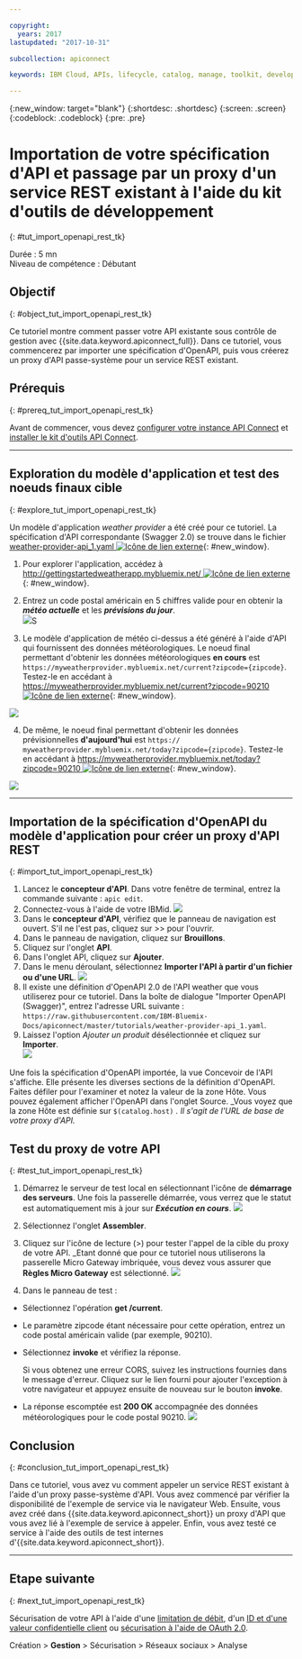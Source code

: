 ```yaml
---

copyright:
  years: 2017
lastupdated: "2017-10-31"

subcollection: apiconnect

keywords: IBM Cloud, APIs, lifecycle, catalog, manage, toolkit, develop, dev portal, tutorial

---
```


{:new_window: target="blank"}
{:shortdesc: .shortdesc}
{:screen: .screen}
{:codeblock: .codeblock}
{:pre: .pre}

# Importation de votre spécification d'API et passage par un proxy d'un service REST existant à l'aide du kit d'outils de développement
{: #tut_import_openapi_rest_tk}

Durée : 5 mn  
Niveau de compétence : Débutant  


## Objectif
{: #object_tut_import_openapi_rest_tk}

Ce tutoriel montre comment passer votre API existante sous contrôle de gestion avec {{site.data.keyword.apiconnect_full}}. Dans ce tutoriel, vous commencerez par importer une spécification d'OpenAPI, puis vous créerez un proxy d'API passe-système pour un service REST existant.

## Prérequis
{: #prereq_tut_import_openapi_rest_tk}

Avant de commencer, vous devez [configurer votre instance API Connect](tut_prereq_set_up_apic_instance.html) et [installer le kit d'outils API Connect](tut_prereq_install_toolkit.html).

---


## Exploration du modèle d'application et test des noeuds finaux cible
{: #explore_tut_import_openapi_rest_tk}

Un modèle d'application _weather provider_ a été créé pour ce tutoriel. La spécification d'API correspondante (Swagger 2.0) se trouve dans le fichier [weather-provider-api_1.yaml ![Icône de lien externe](../../../icons/launch-glyph.svg "Icône de lien externe")](https://raw.githubusercontent.com/IBM-Bluemix-Docs/apiconnect/master/tutorials/weather-provider-api_1.yaml){: #new_window}.

1. Pour explorer l'application, accédez à [http://gettingstartedweatherapp.mybluemix.net/ ![Icône de lien externe](../../../icons/launch-glyph.svg "Icône de lien externe")](http://gettingstartedweatherapp.mybluemix.net/){: #new_window}.  
2. Entrez un code postal américain en 5 chiffres valide pour en obtenir la _**météo actuelle**_ et les _**prévisions du jour**_.  
![](images/explore-weatherapp-1.png)S

3. Le modèle d'application de météo ci-dessus a été généré à l'aide d'API qui fournissent des données météorologiques. Le noeud final permettant d'obtenir les données météorologiques **en cours** est `https://myweatherprovider.mybluemix.net/current?zipcode={zipcode}`. Testez-le en accédant à [https://myweatherprovider.mybluemix.net/current?zipcode=90210 ![Icône de lien externe](../../icons/launch-glyph.svg "Icône de lien externe")](https://myweatherprovider.mybluemix.net/current?zipcode=90210){: #new_window}.  

  ![](images/explore-weatherapp-2.png)

4. De même, le noeud final permettant d'obtenir les données prévisionnelles **d'aujourd'hui** est `https:// myweatherprovider.mybluemix.net/today?zipcode={zipcode}`. Testez-le en accédant à [https://myweatherprovider.mybluemix.net/today?zipcode=90210 ![Icône de lien externe](../../icons/launch-glyph.svg "Icône de lien externe")](https://myweatherprovider.mybluemix.net/today?zipcode=90210){: #new_window}.  

  ![](images/explore-weatherapp-3.png)



---

## Importation de la spécification d'OpenAPI du modèle d'application pour créer un proxy d'API REST
{: #import_tut_import_openapi_rest_tk}

1. Lancez le **concepteur d'API**. Dans votre fenêtre de terminal, entrez la commande suivante : `apic edit`.
2. Connectez-vous à l'aide de votre IBMid.
    ![](images/screenshot_apic-edit_login.png)
3. Dans le **concepteur d'API**, vérifiez que le panneau de navigation est ouvert. S'il ne l'est pas, cliquez sur >> pour l'ouvrir.
4. Dans le panneau de navigation, cliquez sur **Brouillons**.
5. Cliquez sur l'onglet **API**.
6. Dans l'onglet API, cliquez sur **Ajouter**.
7. Dans le menu déroulant, sélectionnez **Importer l'API à partir d'un fichier ou d'une URL**.
   ![](images/toolkit-import-1.png)
8. Il existe une définition d'OpenAPI 2.0 de l'API weather que vous utiliserez pour ce tutoriel. Dans la boîte de dialogue
"Importer OpenAPI (Swagger)", entrez l'adresse URL suivante :
`https://raw.githubusercontent.com/IBM-Bluemix-Docs/apiconnect/master/tutorials/weather-provider-api_1.yaml`.
9. Laissez l'option _Ajouter un produit_ désélectionnée et cliquez sur **Importer**.  
    ![](images/screenshot_import-url.png)  

Une fois la spécification d'OpenAPI importée, la vue Concevoir de l'API s'affiche. Elle présente les diverses sections de la définition d'OpenAPI. Faites défiler pour l'examiner et notez la valeur de la zone Hôte. Vous pouvez également afficher l'OpenAPI dans l'onglet Source. 
_Vous voyez que la zone Hôte est définie sur `$(catalog.host)` _. Il s'agit de l'URL de base de votre proxy d'API._
 


## Test du proxy de votre API
{: #test_tut_import_openapi_rest_tk}

1. Démarrez le serveur de test local en sélectionnant l'icône de **démarrage des serveurs**. Une fois la passerelle démarrée, vous verrez que le statut est automatiquement mis à jour sur _**Exécution en cours**_.
    ![](images/screenshot_start-server-1.png)

2. Sélectionnez l'onglet **Assembler**.

3. Cliquez sur l'icône de lecture (>) pour tester l'appel de la cible du proxy de votre API.
   _Etant donné que pour ce tutoriel nous utiliserons la passerelle Micro Gateway imbriquée, vous devez vous assurer que **Règles Micro Gateway** est sélectionné.
    ![](images/screenshot_test-0.png)

4. Dans le panneau de test :
  - Sélectionnez l'opération **get /current**.  
  - Le paramètre zipcode étant nécessaire pour cette opération, entrez un code postal américain valide (par exemple, 90210).  
  - Sélectionnez **invoke** et vérifiez la réponse.

    Si vous obtenez une erreur CORS, suivez les instructions fournies dans le message d'erreur. Cliquez sur le lien fourni pour ajouter l'exception à votre navigateur et appuyez ensuite de nouveau sur le bouton **invoke**.
  
  - La réponse escomptée est **200 OK** accompagnée des données météorologiques pour le code postal 90210.
    ![](images/screenshot_test-1.png)    


## Conclusion
{: #conclusion_tut_import_openapi_rest_tk}

Dans ce tutoriel, vous avez vu comment appeler un service REST existant à l'aide d'un proxy passe-système d'API. Vous avez commencé par vérifier la disponibilité de l'exemple de service via le navigateur Web. Ensuite, vous avez créé dans {{site.data.keyword.apiconnect_short}} un proxy d'API que vous avez lié à l'exemple de
service à appeler. Enfin, vous avez testé ce service à l'aide des outils de test internes d'{{site.data.keyword.apiconnect_short}}.

---

## Etape suivante
{: #next_tut_import_openapi_rest_tk}

Sécurisation de votre API à l'aide d'une [limitation de débit](/docs/services/apiconnect/tutorials?topic=apiconnect-tut_rate_limit), d'un [ID et d'une valeur confidentielle client](/docs/services/apiconnect/tutorials?topic=apiconnect-tut_secure_landing) ou [sécurisation à l'aide de OAuth 2.0](/docs/services/apiconnect/tutorials?topic=apiconnect-tut_secure_oauth_2).

Création > **Gestion** > Sécurisation > Réseaux sociaux > Analyse
